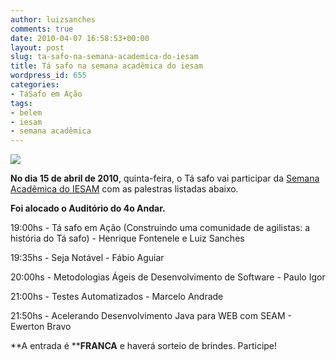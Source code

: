 ```yaml
---
author: luizsanches
comments: true
date: 2010-04-07 16:58:53+00:00
layout: post
slug: ta-safo-na-semana-academica-do-iesam
title: Tá safo na semana acadêmica do iesam
wordpress_id: 655
categories:
- TáSafo em Ação
tags:
- belem
- iesam
- semana acadêmica
---
```


[![](http://tasafo.files.wordpress.com/2010/04/banner_semana_academica.jpg)](http://tasafo.files.wordpress.com/2010/04/banner_semana_academica.jpg)

**No dia 15 de abril de 2010**, quinta-feira, o Tá safo vai participar da [Semana Acadêmica do IESAM](http://www.iesam-pa.edu.br/eventos/semana_academica/index.php) com as palestras listadas abaixo.

**Foi alocado o Auditório do 4o Andar.**

19:00hs - Tá safo em Ação (Construindo uma comunidade de agilistas: a história do Tá safo) - Henrique Fontenele e Luiz Sanches

19:35hs - Seja Notável - Fábio Aguiar

20:00hs - Metodologias Ágeis de Desenvolvimento de Software - Paulo Igor

21:00hs - Testes Automatizados - Marcelo Andrade

21:50hs - Acelerando Desenvolvimento Java para WEB com SEAM - Ewerton Bravo

**A entrada é ****FRANCA** e haverá sorteio de brindes. Participe!
